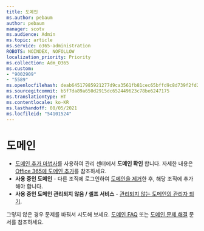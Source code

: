 ```yaml
---
title: 도메인
ms.author: pebaum
author: pebaum
manager: scotv
ms.audience: Admin
ms.topic: article
ms.service: o365-administration
ROBOTS: NOINDEX, NOFOLLOW
localization_priority: Priority
ms.collection: Adm_O365
ms.custom:
- "9002909"
- "5589"
ms.openlocfilehash: deab64517985921277d9ca3561fb81cec65bffd9c8d739f2fd2f891f1b35b381
ms.sourcegitcommit: b5f7da89a650d2915dc652449623c78be6247175
ms.translationtype: HT
ms.contentlocale: ko-KR
ms.lasthandoff: 08/05/2021
ms.locfileid: "54101524"
---
```

# <a name="domains"></a>도메인

- [도메인 추가 마법사](https://admin.microsoft.com/Adminportal#/Domains/Wizard)를 사용하여 관리 센터에서 **도메인 확인** 합니다. 자세한 내용은 [Office 365에 도메인 추가](https://docs.microsoft.com/microsoft-365/admin/setup/add-domain?view=o365-worldwide)를 참조하세요.
- **사용 중인 도메인** - 다른 조직에 로그인하여 [도메인을 제거](https://docs.microsoft.com/microsoft-365/admin/get-help-with-domains/remove-a-domain?view=o365-worldwide)한 후, 해당 조직에 추가해야 합니다.
- **사용 중인 도메인 관리되지 않음 / 셀프 서비스** - [관리되지 않는 도메인의 관리자 되기](https://docs.microsoft.com/azure/active-directory/users-groups-roles/domains-admin-takeover).

그렇지 않은 경우 문제를 바꿔서 시도해 보세요. [도메인 FAQ](https://docs.microsoft.com/microsoft-365/admin/setup/domains-faq?view=o365-worldwide) 또는 [도메인 문제 해결](https://docs.microsoft.com/microsoft-365/admin/get-help-with-domains/find-and-fix-issues?view=o365-worldwide) 문서를 참조하세요.

